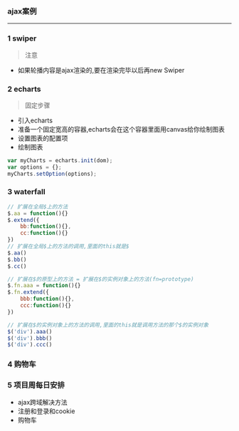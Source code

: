 ### ajax案例
-----------
### 1 swiper
> 注意
+ 如果轮播内容是ajax渲染的,要在渲染完毕以后再new Swiper

### 2 echarts
> 固定步骤
+ 引入echarts
+ 准备一个固定宽高的容器,echarts会在这个容器里面用canvas给你绘制图表
+ 设置图表的配置项
+ 绘制图表
```js
var myCharts = echarts.init(dom);
var options = {};
myCharts.setOption(options);
```

### 3 waterfall
```js
// 扩展在全局$上的方法
$.aa = function(){}
$.extend({
    bb:function(){},
    cc:function(){}
})
// 扩展在全局$上的方法的调用,里面的this就是$
$.aa()
$.bb()
$.cc()

// 扩展在$的原型上的方法 = 扩展在$的实例对象上的方法(fn=prototype)
$.fn.aaa = function(){}
$.fn.extend({
    bbb:function(){},
    ccc:function(){}
})

// 扩展在$的实例对象上的方法的调用,里面的this就是调用方法的那个$的实例对象
$('div').aaa()
$('div').bbb()
$('div').ccc()
```

### 4 购物车
### 5 项目周每日安排
+ ajax跨域解决方法
+ 注册和登录和cookie
+ 购物车